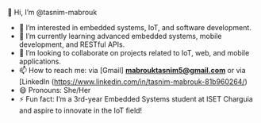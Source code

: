 👋 Hi, I’m @tasnim-mabrouk  
- 👀 I’m interested in embedded systems, IoT, and software development.  
- 🌱 I’m currently learning advanced embedded systems, mobile development, and RESTful APIs.  
- 💞️ I’m looking to collaborate on projects related to IoT, web, and mobile applications.  
- 📫 How to reach me: via [Gmail] **mabrouktasnim5@gmail.com** or via [LinkedIn (https://www.linkedin.com/in/tasnim-mabrouk-81b960264/)
- 😄 Pronouns: She/Her  
- ⚡ Fun fact: I’m a 3rd-year Embedded Systems student at ISET Charguia and aspire to innovate in the IoT field!  

